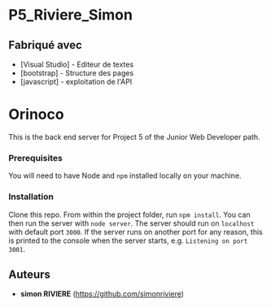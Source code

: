 # P5_Riviere_Simon

## Fabriqué avec
* [Visual Studio] - Editeur de textes
* [bootstrap] - Structure des pages 
* [javascript] - exploitation de l'API 
 
# Orinoco #

This is the back end server for Project 5 of the Junior Web Developer path.

### Prerequisites ###

You will need to have Node and `npm` installed locally on your machine.

### Installation ###

Clone this repo. From within the project folder, run `npm install`. You 
can then run the server with `node server`. 
The server should run on `localhost` with default port `3000`. If the
server runs on another port for any reason, this is printed to the
console when the server starts, e.g. `Listening on port 3001`.


## Auteurs 
* **simon RIVIERE** (https://github.com/simonriviere)